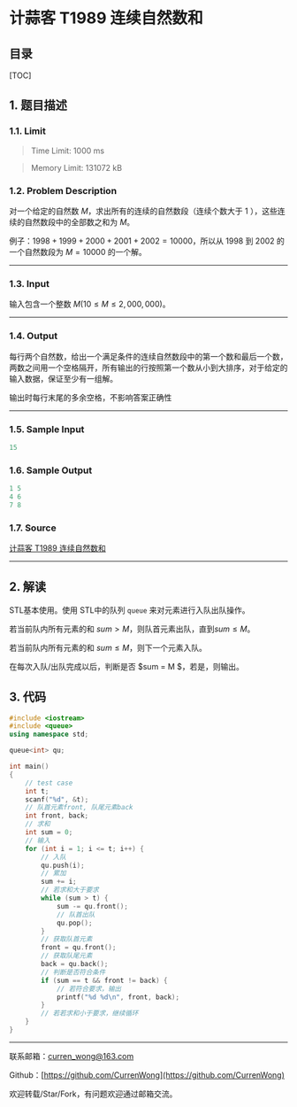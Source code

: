 计蒜客 T1989 连续自然数和
===

目录
---

[TOC]

## 1. 题目描述

### 1.1. Limit

>Time Limit: 1000 ms

>Memory Limit: 131072 kB

### 1.2. Problem Description

对一个给定的自然数 $M$，求出所有的连续的自然数段（连续个数大于 1 ），这些连续的自然数段中的全部数之和为 $M$。

例子：$1998+1999+2000+2001+2002=10000$，所以从 $1998$ 到 $2002$ 的一个自然数段为 $M=10000$ 的一个解。

---

### 1.3. Input

输入包含一个整数 $M(10 \le M \le 2,000,000)$。

---

### 1.4. Output

每行两个自然数，给出一个满足条件的连续自然数段中的第一个数和最后一个数，两数之间用一个空格隔开，所有输出的行按照第一个数从小到大排序，对于给定的输入数据，保证至少有一组解。

输出时每行末尾的多余空格，不影响答案正确性

---

### 1.5. Sample Input

```cpp
15
```

### 1.6. Sample Output

```cpp
1 5
4 6
7 8
```

### 1.7. Source

[计蒜客 T1989 连续自然数和](https://nanti.jisuanke.com/t/T1989)

---

## 2. 解读

STL基本使用。使用 STL中的队列 `queue` 来对元素进行入队出队操作。

若当前队内所有元素的和 $sum > M$，则队首元素出队，直到$sum \le M$。

若当前队内所有元素的和 $sum \le M$，则下一个元素入队。

在每次入队/出队完成以后，判断是否 $sum = M $，若是，则输出。

## 3. 代码

```cpp
#include <iostream>
#include <queue>
using namespace std;

queue<int> qu;

int main()
{
    // test case
    int t;
    scanf("%d", &t);
    // 队首元素front, 队尾元素back
    int front, back;
    // 求和
    int sum = 0;
    // 输入
    for (int i = 1; i <= t; i++) {
        // 入队
        qu.push(i);
        // 累加
        sum += i;
        // 若求和大于要求
        while (sum > t) {
            sum -= qu.front();
            // 队首出队
            qu.pop();
        }
        // 获取队首元素
        front = qu.front();
        // 获取队尾元素
        back = qu.back();
        // 判断是否符合条件
        if (sum == t && front != back) {
            // 若符合要求，输出
            printf("%d %d\n", front, back);
        }
        // 若若求和小于要求，继续循环
    }
}
```

---

联系邮箱：curren_wong@163.com

Github：[https://github.com/CurrenWong](https://github.com/CurrenWong)

欢迎转载/Star/Fork，有问题欢迎通过邮箱交流。
